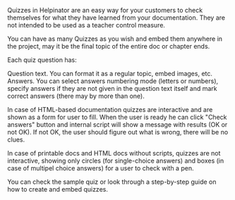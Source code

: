 Quizzes in Helpinator are an easy way for your customers to check themselves for what they have learned from your documentation. They are not intended to be used as a teacher control measure.




You can have as many Quizzes as you wish and embed them anywhere in the project, may it be the final topic of the entire doc or chapter ends.




Each quiz question has:





Question text. You can format it as a regular topic, embed images, etc.
Answers. You can select answers numbering mode (letters or numbers), specify answers if they are not given in the question text itself and mark correct answers (there may by more than one).




In case of HTML-based documentation quizzes are interactive and are shown as a form for user to fill. When the user is ready he can click "Check answers" button and internal script will show a message with results (OK or not OK). If not OK, the user should figure out what is wrong, there will be no clues.




In case of printable docs and HTML docs without scripts, quizzes are not interactive, showing only circles (for single-choice answers) and boxes (in case of multipel choice answers) for a user to check with a pen.




You can check the sample quiz or look through a step-by-step guide on how to create and embed quizzes.
